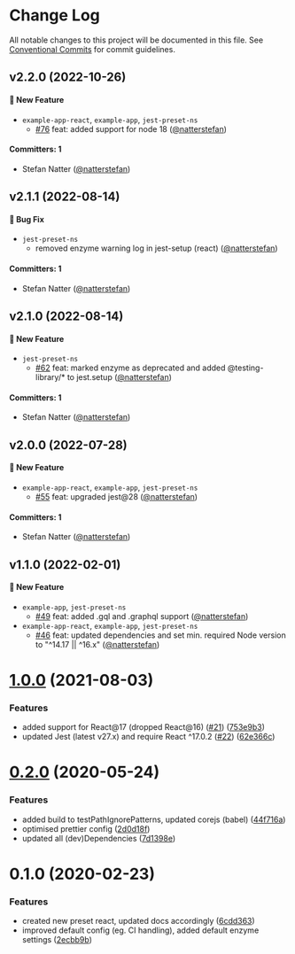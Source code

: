 # Change Log

All notable changes to this project will be documented in this file. See
[Conventional Commits](https://conventionalcommits.org) for commit guidelines.

## v2.2.0 (2022-10-26)

#### :rocket: New Feature

- `example-app-react`, `example-app`, `jest-preset-ns`
  - [#76](https://github.com/natterstefan/jest-preset-ns/pull/76) feat: added
    support for node 18 ([@natterstefan](https://github.com/natterstefan))

#### Committers: 1

- Stefan Natter ([@natterstefan](https://github.com/natterstefan))

## v2.1.1 (2022-08-14)

#### :bug: Bug Fix

- `jest-preset-ns`
  - removed enzyme warning log in jest-setup (react)
    ([@natterstefan](https://github.com/natterstefan))

#### Committers: 1

- Stefan Natter ([@natterstefan](https://github.com/natterstefan))

## v2.1.0 (2022-08-14)

#### :rocket: New Feature

- `jest-preset-ns`
  - [#62](https://github.com/natterstefan/jest-preset-ns/pull/62) feat: marked
    enzyme as deprecated and added @testing-library/\* to jest.setup
    ([@natterstefan](https://github.com/natterstefan))

#### Committers: 1

- Stefan Natter ([@natterstefan](https://github.com/natterstefan))

## v2.0.0 (2022-07-28)

#### :rocket: New Feature

- `example-app-react`, `example-app`, `jest-preset-ns`
  - [#55](https://github.com/natterstefan/jest-preset-ns/pull/55) feat: upgraded
    jest@28 ([@natterstefan](https://github.com/natterstefan))

#### Committers: 1

- Stefan Natter ([@natterstefan](https://github.com/natterstefan))

## v1.1.0 (2022-02-01)

#### :rocket: New Feature

- `example-app`, `jest-preset-ns`
  - [#49](https://github.com/natterstefan/jest-preset-ns/pull/49) feat: added
    .gql and .graphql support ([@natterstefan](https://github.com/natterstefan))
- `example-app-react`, `example-app`, `jest-preset-ns`
  - [#46](https://github.com/natterstefan/jest-preset-ns/pull/46) feat: updated
    dependencies and set min. required Node version to "^14.17 || ^16.x"
    ([@natterstefan](https://github.com/natterstefan))

# [1.0.0](https://github.com/natterstefan/jest-preset-ns/compare/v0.2.0...v1.0.0) (2021-08-03)

### Features

- added support for React@17 (dropped React@16)
  ([#21](https://github.com/natterstefan/jest-preset-ns/issues/21))
  ([753e9b3](https://github.com/natterstefan/jest-preset-ns/commit/753e9b34d63cd46595a61f743e0ed4b73e165d14))
- updated Jest (latest v27.x) and require React ^17.0.2
  ([#22](https://github.com/natterstefan/jest-preset-ns/issues/22))
  ([62e366c](https://github.com/natterstefan/jest-preset-ns/commit/62e366c514c4bf0b1fdeec9b40100959f1a7ca9b))

# [0.2.0](https://github.com/natterstefan/jest-preset-ns/compare/v0.1.0...v0.2.0) (2020-05-24)

### Features

- added build to testPathIgnorePatterns, updated corejs (babel)
  ([44f716a](https://github.com/natterstefan/jest-preset-ns/commit/44f716a351a305e13a552c975c73ad6d158bbb83))
- optimised prettier config
  ([2d0d18f](https://github.com/natterstefan/jest-preset-ns/commit/2d0d18f652381226cbcbe0e0f2a427dc7b0d2f2a))
- updated all (dev)Dependencies
  ([7d1398e](https://github.com/natterstefan/jest-preset-ns/commit/7d1398efea6f198d22b1617a39d3762d8068f751))

# 0.1.0 (2020-02-23)

### Features

- created new preset react, updated docs accordingly
  ([6cdd363](https://github.com/natterstefan/jest-preset-ns/commit/6cdd363249a5e71c632c93487537e6732c1f63f9))
- improved default config (eg. CI handling), added default enzyme settings
  ([2ecbb9b](https://github.com/natterstefan/jest-preset-ns/commit/2ecbb9bdcfe88a65ddf1aa5a93a877782f237938))

